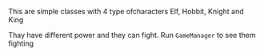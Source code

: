 This are simple classes with 4 type ofcharacters
Elf, Hobbit, Knight and King

Thay have different power and they can fight. Run `GameManager` to see them fighting
